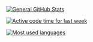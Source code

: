 <p align="left">
  <a href="https://github.com/loumadev">
    <img src="https://github-readme-stats.vercel.app/api?username=loumadev&custom_title=General%20GitHub%20Stats&theme=nightowl" alt="General GitHub Stats">
  </a>
</p>
<p align="left" href="https://github.com/loumadev">
  <a href="https://github.com/loumadev">
    <img src="https://github-readme-stats.vercel.app/api/wakatime?username=loumadev&hide_progress=true&custom_title=Active%20Code%20Time%20For%20Last%20Week&theme=nightowl" alt="Active code time for last week">
  </a>
</p>
<p align="left" href="https://github.com/loumadev">
  <a href="https://github.com/loumadev">
    <img src="https://github-readme-stats.vercel.app/api/top-langs/?username=loumadev&theme=nightowl" alt="Most used languages">
  </a>
</p>
